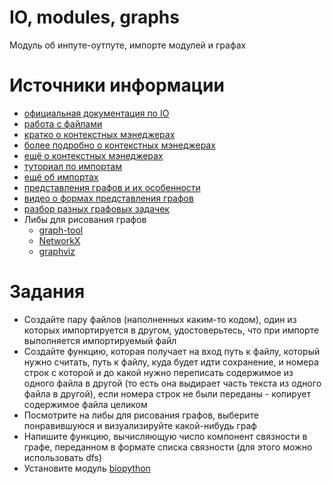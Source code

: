 # IO, modules, graphs
Модуль об инпуте-оутпуте, импорте модулей и графах


# Источники информации
* [официальная документация по IO](https://docs.python.org/3/library/io.html)
* [работа с файлами](https://www.guru99.com/reading-and-writing-files-in-python.html)
* [кратко о контекстных мэнеджерах](https://www.geeksforgeeks.org/context-manager-in-python/)
* [более подробно о контекстных мэнеджерах](https://jeffknupp.com/blog/2016/03/07/python-with-context-managers/)
* [ещё о контекстных мэнеджерах](https://stackabuse.com/python-context-managers/)
* [туториал по импортам](https://pythonworld.ru/osnovy/rabota-s-modulyami-sozdanie-podklyuchenie-instrukciyami-import-i-from.html)
* [ещё об импортах](https://realpython.com/absolute-vs-relative-python-imports/)
* [представления графов и их особенности](https://www.geeksforgeeks.org/graph-and-its-representations/)
* [видео о формах представления графов](https://www.google.com/url?sa=t&rct=j&q=&esrc=s&source=web&cd=2&cad=rja&uact=8&ved=2ahUKEwjUiaCYlpfkAhUN3aQKHQqND5MQFjABegQICxAK&url=https%3A%2F%2Fwww.youtube.com%2Fwatch%3Fv%3DHDUzBEG1GlA&usg=AOvVaw32gSsnwMNZCH3ldyHSU6Z3)
* [разбор разных графовых задачек](https://www.python-course.eu/graphs_python.php)
* Либы для рисования графов
    * [graph-tool](https://graph-tool.skewed.de/)
    * [NetworkX](https://networkx.github.io/)
    * [graphviz](https://graphviz.readthedocs.io/en/stable/manual.html)


# Задания
* Создайте пару файлов (наполненных каким-то кодом), один из которых
импортируется в другом, удостоверьтесь, что при импорте выполняется
импортируемый файл
* Создайте функцию, которая получает на вход путь к файлу, который нужно считать,
путь к файлу, куда будет идти сохранение, и номера строк с которой и до какой
нужно переписать содержимое из одного файла в другой (то есть она выдирает
часть текста из одного файла в другой), если номера строк не были переданы -
копирует содержимое файла целиком
* Посмотрите на либы для рисования графов, выберите понравившуюся и
визуализируйте какой-нибудь граф
* Напишите функцию, вычисляющую число компонент связности в графе,
переданном в формате списка связности (для этого можно использовать dfs)
* Установите модуль [biopython](https://biopython.org/wiki/Download)
